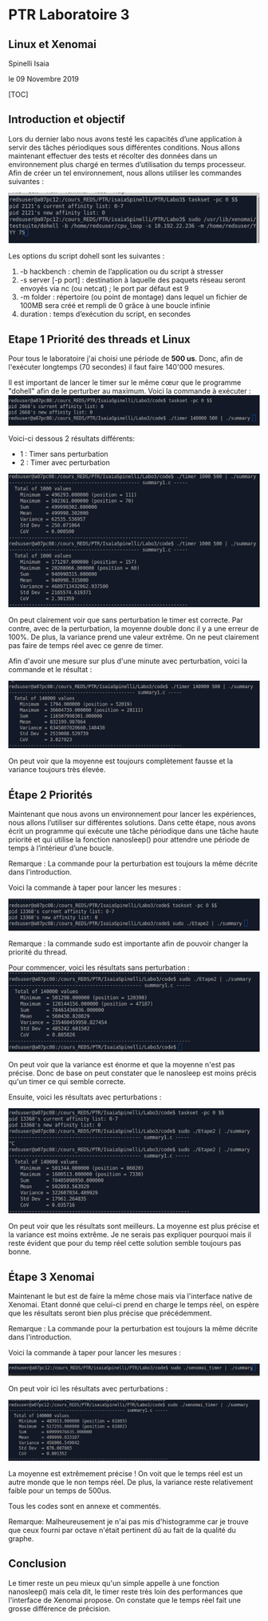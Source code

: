 # PTR Laboratoire 3
## Linux et Xenomai

Spinelli Isaia

le 09 Novembre 2019



[TOC]

## Introduction et objectif

Lors du dernier labo nous avons testé les capacités d’une application à servir des tâches périodiques
sous différentes conditions. Nous allons maintenant effectuer des tests et récolter des données dans
un environnement plus chargé en termes d’utilisation du temps processeur. Afin de créer un tel
environnement, nous allons utiliser les commandes suivantes :

![image](./img/Commande_Dohell.png)

Les options du script dohell sont les suivantes :
1. -b hackbench : chemin de l’application ou du script à stresser
2. -s server [-p port] : destination à laquelle des paquets réseau seront envoyés via nc (ou netcat) ;
le port par défaut est 9
3. -m folder : répertoire (ou point de montage) dans lequel un fichier de 100MB sera créé et rempli
de 0 grâce à une boucle infinie
4. duration : temps d’exécution du script, en secondes



## Etape 1 Priorité des threads et Linux

Pour tous le laboratoire j'ai choisi une période de **500 us**. Donc, afin de l'exécuter longtemps (70 secondes) il faut faire 140'000 mesures.

Il est important de lancer le timer sur le même cœur que le programme "dohell" afin de le perturber au maximum. Voici la commande à exécuter :
![image](./img/E1_commande2.png)



Voici-ci dessous 2 résultats différents:
 - 1 : Timer sans perturbation
 - 2 : Timer avec perturbation

![image](./img/E1_court.png)

On peut clairement voir que sans perturbation le timer est correcte. Par contre, avec de la perturbation, la moyenne double donc il y a une erreur de 100%. De plus, la variance prend une valeur extrême. On ne peut clairement pas faire de temps réel avec ce genre de timer.

Afin d'avoir une mesure sur plus d'une minute avec perturbation, voici la commande et le résultat :

![image](./img/E1_long.png)

On peut voir que la moyenne est toujours complètement fausse et la variance toujours très élevée.


## Étape 2 Priorités

Maintenant que nous avons un environnement pour lancer les expériences, nous allons l’utiliser sur
différentes solutions. Dans cette étape, nous avons écrit un programme qui exécute une tâche périodique dans une tâche haute priorité et qui utilise la fonction nanosleep() pour attendre une période de temps à l’intérieur d’une boucle.

Remarque : La commande pour la perturbation est toujours la même décrite dans l'introduction.

Voici la commande à taper pour lancer les mesures :

![image](./img/E2_commande2.png)

Remarque : la commande sudo est importante afin de pouvoir changer la priorité du thread.

Pour commencer, voici les résultats sans perturbation :
![image](./img/E2_sansperturabation.png)

On peut voir que la variance est énorme et que la moyenne n'est pas précise. Donc de base on peut constater que le nanosleep est moins précis qu'un timer ce qui semble correcte.

Ensuite, voici les résultats avec perturbations :

![image](./img/E2_long.png)

On peut voir que les résultats sont meilleurs. La moyenne est plus précise et la variance est moins extrême. Je ne serais pas expliquer pourquoi mais il reste évident que pour du temp réel cette solution semble toujours pas bonne.


## Étape 3 Xenomai

Maintenant le but est de faire la même chose mais via l'interface native de Xenomai. Etant donné que celui-ci prend en charge le temps réel, on espère que les résultats seront bien plus précise que précédemment.

Remarque : La commande pour la perturbation est toujours la même décrite dans l'introduction.

Voici la commande à taper pour lancer les mesures :

![image](./img/E3_commande2.png)

On peut voir ici les résultats avec perturbations :

![image](./img/E3_long.png)

La moyenne est extrêmement précise ! On voit que le temps réel est un autre monde que le non temps réel.
De plus, la variance reste relativement faible pour un temps de 500us.

Tous les codes sont en annexe et commentés.

Remarque: Malheureusement je n'ai pas mis d'histogramme car je trouve que ceux fourni par octave n'était pertinent dû au fait de la qualité du graphe.


## Conclusion
Le timer reste un peu mieux qu'un simple appelle à une fonction nanosleep() mais cela dit, le timer reste très loin des performances que l'interface de Xenomai propose. On constate que le temps réel fait une grosse différence de précision.
